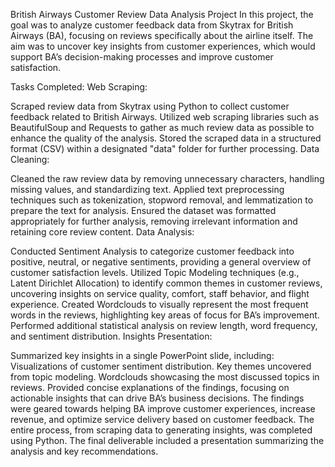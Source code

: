 British Airways Customer Review Data Analysis Project
In this project, the goal was to analyze customer feedback data from Skytrax for British Airways (BA), focusing on reviews specifically about the airline itself. The aim was to uncover key insights from customer experiences, which would support BA’s decision-making processes and improve customer satisfaction.

Tasks Completed:
Web Scraping:

Scraped review data from Skytrax using Python to collect customer feedback related to British Airways.
Utilized web scraping libraries such as BeautifulSoup and Requests to gather as much review data as possible to enhance the quality of the analysis.
Stored the scraped data in a structured format (CSV) within a designated "data" folder for further processing.
Data Cleaning:

Cleaned the raw review data by removing unnecessary characters, handling missing values, and standardizing text.
Applied text preprocessing techniques such as tokenization, stopword removal, and lemmatization to prepare the text for analysis.
Ensured the dataset was formatted appropriately for further analysis, removing irrelevant information and retaining core review content.
Data Analysis:

Conducted Sentiment Analysis to categorize customer feedback into positive, neutral, or negative sentiments, providing a general overview of customer satisfaction levels.
Utilized Topic Modeling techniques (e.g., Latent Dirichlet Allocation) to identify common themes in customer reviews, uncovering insights on service quality, comfort, staff behavior, and flight experience.
Created Wordclouds to visually represent the most frequent words in the reviews, highlighting key areas of focus for BA’s improvement.
Performed additional statistical analysis on review length, word frequency, and sentiment distribution.
Insights Presentation:

Summarized key insights in a single PowerPoint slide, including:
Visualizations of customer sentiment distribution.
Key themes uncovered from topic modeling.
Wordclouds showcasing the most discussed topics in reviews.
Provided concise explanations of the findings, focusing on actionable insights that can drive BA’s business decisions.
The findings were geared towards helping BA improve customer experiences, increase revenue, and optimize service delivery based on customer feedback.
The entire process, from scraping data to generating insights, was completed using Python. The final deliverable included a presentation summarizing the analysis and key recommendations.
